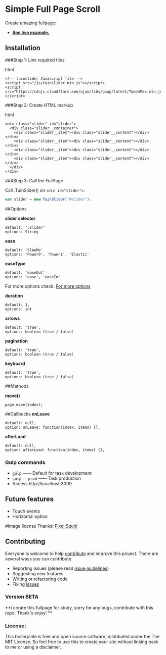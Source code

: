 # Simple Full Page Scroll
Create amazing fullpage:
* **[See live example.](https://mverissimo.github.io/tweenslider/)**

## Installation
###Step 1: Link required files

html
```
<!-- tuinslider Javascript file -->
<script src="/js/tuinslider.min.js"></script>
<script src="https://cdnjs.cloudflare.com/ajax/libs/gsap/latest/TweenMax.min.js"></script>
```

###Step 2: Create HTML markup

html
```
<div class="slider" id="slider">
  <div class="slider__container">
    <div class="slider__item"><div class="slider__content"></div></div>
    <div class="slider__item"><div class="slider__content"></div></div>
    <div class="slider__item"><div class="slider__content"></div></div>
    <div class="slider__item"><div class="slider__content"></div></div>
  </div>
</div>
```

###Step 3: Call the FullPage

Call .TuinSlider() on `<div id="slider">`.

```javascript
var slider = new TuinSlider("#slider");
```

##Options

**slider selector**
```
default: '.slider'
options: String
```

**ease**
```
default: 'SlowMo'
options: 'Power0', 'Power1', 'Elastic'
```

**easeType**
```
default: 'easeOut'
options: 'ease', 'easeIn'
```

For more options check: [For more options](href="http://greensock.com/ease-visualizer)

**duration**
```
default: 1,
options: int
```

**arrows**
```
default: 'true',
options: boolean (true / false)
```

**pagination**
```
default: 'true',
options: boolean (true / false)
```

**keyboard**
```
default: 'true',
options: boolean (true / false)
```

##Methods

**move()**
```
page.move(index);
```

##Callbacks
**onLeave**
```
default: null,
option: onLeave: function(index, items) {},
```

**afterLoad**
```
default: null,
option: afterLoad: function(index, items) {},
```

### Gulp commands

* `gulp` —— Default for task development
* `gulp --prod` —— Task production
* Access http://localhost:3000

## Future features
* Touch events
* Horizontal option

#Image license
Thanks!
[Pixel Squid](https://www.pixelsquid.com/)

## Contributing

Everyone is welcome to help [contribute](CONTRIBUTING.md) and improve this project. There are several ways you can contribute:

* Reporting issues (please read [issue guidelines](https://github.com/necolas/issue-guidelines))
* Suggesting new features
* Writing or refactoring code
* Fixing [issues](https://github.com/roots/roots/issues)

### Version BETA

**I create this fullpage for study, sorry for any bugs, contribute with this repo. Thank's enjoy! **

### License:

This boilerplate is free and open source software, distributed under the The MIT License. So feel free to use this to create your site without linking back to me or using a disclaimer.
